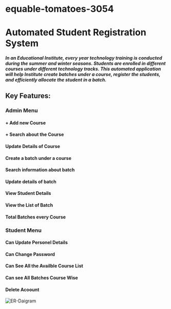 # equable-tomatoes-3054

# Automated Student Registration System
##### In an Educational Institute, every year technology training is conducted during the summer and winter seasons. Students are enrolled in different courses under different technology tracks. This automated application will help Institute create batches under a course, register the students, and efficiently allocate the student in a batch.

## Key Features:
### Admin Menu

#### + Add new Course
#### + Search about the Course 
#### Update Details of Course
#### Create a batch under a course
#### Search information about batch
#### Update details of batch 
#### View Student Details
#### View the List of Batch
#### Total Batches every Course

### Student Menu

#### Can Update Personel Details
#### Can Change Password
#### Can See All the Availble Course List
#### Can see All Batches Course Wise
#### Delete Acoount  



![ER-Daigram](https://user-images.githubusercontent.com/111574376/229038102-5734a2b1-9cb9-4998-8a59-d2be2749dae9.jpg)
